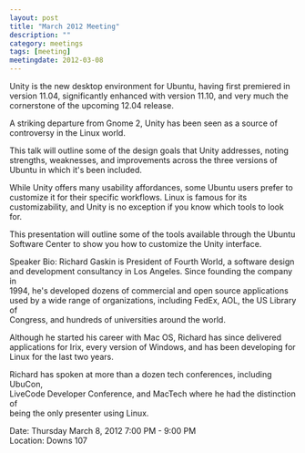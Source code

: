 ```yaml
---
layout: post
title: "March 2012 Meeting"
description: ""
category: meetings
tags: [meeting]
meetingdate: 2012-03-08
---
```


Unity is the new desktop environment for Ubuntu, having first premiered in     
version 11.04, significantly enhanced with version 11.10, and very much the    
cornerstone of the upcoming 12.04 release.                                     
                                                                             
A striking departure from Gnome 2, Unity has been seen as a source of          
controversy in the Linux world.                                                
                                                                             
This talk will outline some of the design goals that Unity addresses, noting   
strengths, weaknesses, and improvements across the three versions of Ubuntu in 
which it's been included.                                                      
                                                                             
While Unity offers many usability affordances, some Ubuntu users prefer to     
customize it for their specific workflows. Linux is famous for its             
customizability, and Unity is no exception if you know which tools to look     
for.                                                                           
                                                                             
This presentation will outline some of the tools available through the Ubuntu  
Software Center to show you how to customize the Unity interface.              
                                                                             
Speaker Bio: Richard Gaskin is President of Fourth World, a software design    
and development consultancy in Los Angeles. Since founding the company in      
1994, he's developed dozens of commercial and open source applications used by 
a wide range of organizations, including FedEx, AOL, the US Library of         
Congress, and hundreds of universities around the world.                       
                                                                             
Although he started his career with Mac OS, Richard has since delivered        
applications for Irix, every version of Windows, and has been developing for   
Linux for the last two years.                                                  
                                                                             
Richard has spoken at more than a dozen tech conferences, including UbuCon,    
LiveCode Developer Conference, and MacTech where he had the distinction of     
being the only presenter using Linux.                                          
                                                                             
Date: Thursday March 8, 2012 7:00 PM - 9:00 PM                                   
Location: Downs 107                                         
